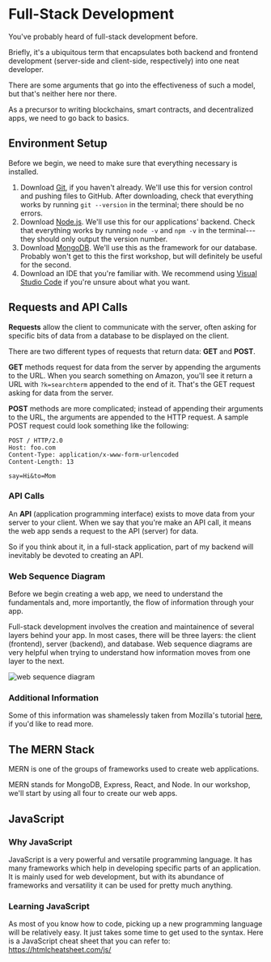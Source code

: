 # Full-Stack Development

You've probably heard of full-stack development before.

Briefly, it's a ubiquitous term that encapsulates both backend and frontend development (server-side and client-side, respectively) into one neat developer.

There are some arguments that go into the effectiveness of such a model, but that's neither here nor there.

As a precursor to writing blockchains, smart contracts, and decentralized apps, we need to go back to basics.

## Environment Setup

Before we begin, we need to make sure that everything necessary is installed.

1. Download [Git](https://git-scm.com/downloads), if you haven't already. We'll use this for version control and pushing files to GitHub. After downloading, check that everything works by running `git --version` in the terminal; there should be no errors.
2. Download [Node.js](https://nodejs.org/en/download/). We'll use this for our applications' backend. Check that everything works by running `node -v` and `npm -v` in the terminal---they should only output the version number.
3. Download [MongoDB](https://www.mongodb.com/download-center/community). We'll use this as the framework for our database. Probably won't get to this the first workshop, but will definitely be useful for the second.
4. Download an IDE that you're familiar with. We recommend using [Visual Studio Code](https://code.visualstudio.com/) if you're unsure about what you want.

## Requests and API Calls

**Requests** allow the client to communicate with the server, often asking for specific bits of data from a database to be displayed on the client.

There are two different types of requests that return data: **GET** and **POST**.

**GET** methods request for data from the server by appending the arguments to the URL. When you search something on Amazon, you'll see it return a URL with `?k=searchterm` appended to the end of it. That's the GET request asking for data from the server.

**POST** methods are more complicated; instead of appending their arguments to the URL, the arguments are appended to the HTTP request. A sample POST request could look something like the following:

```
POST / HTTP/2.0
Host: foo.com
Content-Type: application/x-www-form-urlencoded
Content-Length: 13

say=Hi&to=Mom
```

### API Calls

An **API** (application programming interface) exists to move data from your server to your client. When we say that you're make an API call, it means the web app sends a request to the API (server) for data.

So if you think about it, in a full-stack application, part of my backend will inevitably be devoted to creating an API.

### Web Sequence Diagram

Before we begin creating a web app, we need to understand the fundamentals and, more importantly, the flow of information through your app.

Full-stack development involves the creation and maintainence of several layers behind your app. In most cases, there will be three layers: the client (frontend), server (backend), and database. Web sequence diagrams are very helpful when trying to understand how information moves from one layer to the next.

![web sequence diagram](https://raw.githubusercontent.com/blockchainpsu/blockchain-essentials-spring2020/mern/part1/websequencediagram.png)

###  Additional Information

Some of this information was shamelessly taken from Mozilla's tutorial [here](https://developer.mozilla.org/en-US/docs/Learn/Forms/Sending_and_retrieving_form_data), if you'd like to read more.

## The MERN Stack

MERN is one of the groups of frameworks used to create web applications. 

MERN stands for MongoDB, Express, React, and Node. In our workshop, we'll start by using all four to create our web apps.

## JavaScript

### Why JavaScript

JavaScript is a very powerful and versatile programming language. It has many frameworks which help in developing specific parts of an application. It is mainly used for web development, but with its abundance of frameworks and versatility it can be used for pretty much anything.

### Learning JavaScript

As most of you know how to code, picking up a new programming language will be relatively easy. It just takes some time to get used to the syntax. 
Here is a JavaScript cheat sheet that you can refer to: https://htmlcheatsheet.com/js/

